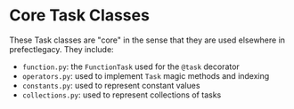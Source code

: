 # Core Task Classes

These Task classes are "core" in the sense that they are used elsewhere in prefectlegacy. They include:

- `function.py`: the `FunctionTask` used for the `@task` decorator
- `operators.py`: used to implement `Task` magic methods and indexing
- `constants.py`: used to represent constant values
- `collections.py`: used to represent collections of tasks
